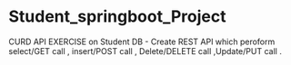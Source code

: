 # Student_springboot_Project
CURD API EXERCISE on Student DB - Create REST API which peroform select/GET call , insert/POST call , Delete/DELETE call ,Update/PUT call . 
